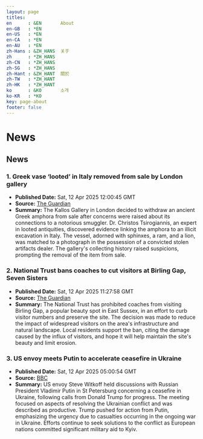 ```yaml
---
layout: page
titles:
en      : &EN       About
en-GB   : *EN
en-US   : *EN
en-CA   : *EN
en-AU   : *EN
zh-Hans : &ZH_HANS  关于
zh      : *ZH_HANS
zh-CN   : *ZH_HANS
zh-SG   : *ZH_HANS
zh-Hant : &ZH_HANT  關於
zh-TW   : *ZH_HANT
zh-HK   : *ZH_HANT
ko      : &KO       소개
ko-KR   : *KO
key: page-about
footer: false
---
```



# News
## News
### 1. **Greek vase ‘looted’ in Italy removed from sale by London gallery**
- **Published Date:** Sat, 12 Apr 2025 12:00:45 GMT
- **Source:** [The Guardian](https://www.theguardian.com/science/2025/apr/12/greek-vase-looted-in-italy-removed-from-sale-by-london-gallery)
- **Summary:** The Kallos Gallery in London decided to withdraw an ancient Greek amphora from sale after concerns were raised about its connections to a notorious smuggler. Dr. Christos Tsirogiannis, an expert in looted antiquities, discovered evidence linking the amphora to an illicit excavation in Italy. The vessel, adorned with sphinxes, a ram, and a lion, was matched to a photograph in the possession of a convicted stolen artifacts dealer. The gallery's collecting history raised suspicions, prompting the removal of the item from sale.

### 2. **National Trust bans coaches to cut visitors at Birling Gap, Seven Sisters**
- **Published Date:** Sat, 12 Apr 2025 11:27:58 GMT
- **Source:** [The Guardian](https://www.theguardian.com/uk-news/2025/apr/12/birling-gap-seven-sisters-national-trust-bans-coaches-east-sussex-cut-visitor-numbers)
- **Summary:** The National Trust has prohibited coaches from visiting Birling Gap, a popular beauty spot in East Sussex, in an effort to curb visitor numbers and preserve the site. The decision was made to reduce the impact of widespread visitors on the area's infrastructure and natural landscape. Local residents support the ban, citing the damage caused by the influx of visitors, and hope it will help maintain the site's beauty and limit erosion.

### 3. **US envoy meets Putin to accelerate ceasefire in Ukraine**
- **Published Date:** Sat, 12 Apr 2025 05:00:54 GMT
- **Source:** [BBC](https://www.bbc.com/news/articles/crm3kxxx8x9o)
- **Summary:** US envoy Steve Witkoff held discussions with Russian President Vladimir Putin in St Petersburg concerning a ceasefire in Ukraine, following calls from Donald Trump for progress. The meeting focused on aspects of resolving the Ukrainian conflict and was described as productive. Trump pushed for action from Putin, emphasizing the urgency due to casualties occurring in the ongoing war in Ukraine. Efforts continue to seek solutions to the conflict as European nations committed significant military aid to Kyiv.
